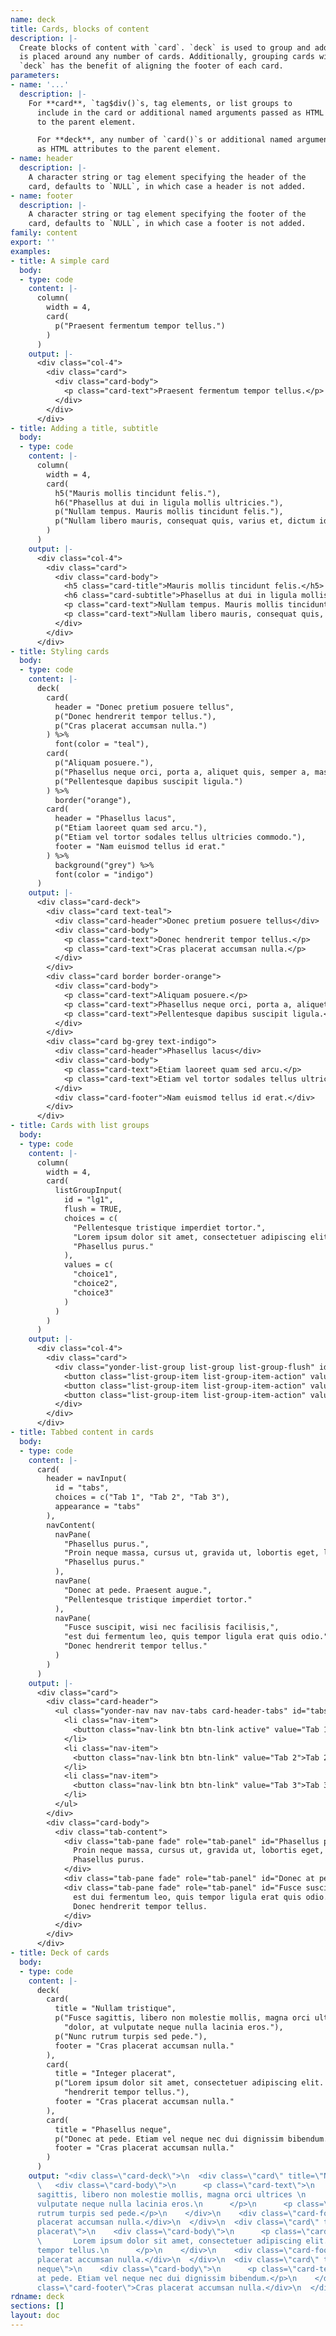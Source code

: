 ```yaml
---
name: deck
title: Cards, blocks of content
description: |-
  Create blocks of content with `card`. `deck` is used to group and add padding
  is placed around any number of cards. Additionally, grouping cards with
  `deck` has the benefit of aligning the footer of each card.
parameters:
- name: '...'
  description: |-
    For **card**, `tag$div()`s, tag elements, or list groups to
      include in the card or additional named arguments passed as HTML attributes
      to the parent element.

      For **deck**, any number of `card()`s or additional named arguments passed
      as HTML attributes to the parent element.
- name: header
  description: |-
    A character string or tag element specifying the header of the
    card, defaults to `NULL`, in which case a header is not added.
- name: footer
  description: |-
    A character string or tag element specifying the footer of the
    card, defaults to `NULL`, in which case a footer is not added.
family: content
export: ''
examples:
- title: A simple card
  body:
  - type: code
    content: |-
      column(
        width = 4,
        card(
          p("Praesent fermentum tempor tellus.")
        )
      )
    output: |-
      <div class="col-4">
        <div class="card">
          <div class="card-body">
            <p class="card-text">Praesent fermentum tempor tellus.</p>
          </div>
        </div>
      </div>
- title: Adding a title, subtitle
  body:
  - type: code
    content: |-
      column(
        width = 4,
        card(
          h5("Mauris mollis tincidunt felis."),
          h6("Phasellus at dui in ligula mollis ultricies."),
          p("Nullam tempus. Mauris mollis tincidunt felis."),
          p("Nullam libero mauris, consequat quis, varius et, dictum id, arcu.")
        )
      )
    output: |-
      <div class="col-4">
        <div class="card">
          <div class="card-body">
            <h5 class="card-title">Mauris mollis tincidunt felis.</h5>
            <h6 class="card-subtitle">Phasellus at dui in ligula mollis ultricies.</h6>
            <p class="card-text">Nullam tempus. Mauris mollis tincidunt felis.</p>
            <p class="card-text">Nullam libero mauris, consequat quis, varius et, dictum id, arcu.</p>
          </div>
        </div>
      </div>
- title: Styling cards
  body:
  - type: code
    content: |-
      deck(
        card(
          header = "Donec pretium posuere tellus",
          p("Donec hendrerit tempor tellus."),
          p("Cras placerat accumsan nulla.")
        ) %>%
          font(color = "teal"),
        card(
          p("Aliquam posuere."),
          p("Phasellus neque orci, porta a, aliquet quis, semper a, massa."),
          p("Pellentesque dapibus suscipit ligula.")
        ) %>%
          border("orange"),
        card(
          header = "Phasellus lacus",
          p("Etiam laoreet quam sed arcu."),
          p("Etiam vel tortor sodales tellus ultricies commodo."),
          footer = "Nam euismod tellus id erat."
        ) %>%
          background("grey") %>%
          font(color = "indigo")
      )
    output: |-
      <div class="card-deck">
        <div class="card text-teal">
          <div class="card-header">Donec pretium posuere tellus</div>
          <div class="card-body">
            <p class="card-text">Donec hendrerit tempor tellus.</p>
            <p class="card-text">Cras placerat accumsan nulla.</p>
          </div>
        </div>
        <div class="card border border-orange">
          <div class="card-body">
            <p class="card-text">Aliquam posuere.</p>
            <p class="card-text">Phasellus neque orci, porta a, aliquet quis, semper a, massa.</p>
            <p class="card-text">Pellentesque dapibus suscipit ligula.</p>
          </div>
        </div>
        <div class="card bg-grey text-indigo">
          <div class="card-header">Phasellus lacus</div>
          <div class="card-body">
            <p class="card-text">Etiam laoreet quam sed arcu.</p>
            <p class="card-text">Etiam vel tortor sodales tellus ultricies commodo.</p>
          </div>
          <div class="card-footer">Nam euismod tellus id erat.</div>
        </div>
      </div>
- title: Cards with list groups
  body:
  - type: code
    content: |-
      column(
        width = 4,
        card(
          listGroupInput(
            id = "lg1",
            flush = TRUE,
            choices = c(
              "Pellentesque tristique imperdiet tortor.",
              "Lorem ipsum dolor sit amet, consectetuer adipiscing elit.",
              "Phasellus purus."
            ),
            values = c(
              "choice1",
              "choice2",
              "choice3"
            )
          )
        )
      )
    output: |-
      <div class="col-4">
        <div class="card">
          <div class="yonder-list-group list-group list-group-flush" id="lg1">
            <button class="list-group-item list-group-item-action" value="choice1">Pellentesque tristique imperdiet tortor.</button>
            <button class="list-group-item list-group-item-action" value="choice2">Lorem ipsum dolor sit amet, consectetuer adipiscing elit.</button>
            <button class="list-group-item list-group-item-action" value="choice3">Phasellus purus.</button>
          </div>
        </div>
      </div>
- title: Tabbed content in cards
  body:
  - type: code
    content: |-
      card(
        header = navInput(
          id = "tabs",
          choices = c("Tab 1", "Tab 2", "Tab 3"),
          appearance = "tabs"
        ),
        navContent(
          navPane(
            "Phasellus purus.",
            "Proin neque massa, cursus ut, gravida ut, lobortis eget, lacus.",
            "Phasellus purus."
          ),
          navPane(
            "Donec at pede. Praesent augue.",
            "Pellentesque tristique imperdiet tortor."
          ),
          navPane(
            "Fusce suscipit, wisi nec facilisis facilisis,",
            "est dui fermentum leo, quis tempor ligula erat quis odio.",
            "Donec hendrerit tempor tellus."
          )
        )
      )
    output: |-
      <div class="card">
        <div class="card-header">
          <ul class="yonder-nav nav nav-tabs card-header-tabs" id="tabs">
            <li class="nav-item">
              <button class="nav-link btn btn-link active" value="Tab 1">Tab 1</button>
            </li>
            <li class="nav-item">
              <button class="nav-link btn btn-link" value="Tab 2">Tab 2</button>
            </li>
            <li class="nav-item">
              <button class="nav-link btn btn-link" value="Tab 3">Tab 3</button>
            </li>
          </ul>
        </div>
        <div class="card-body">
          <div class="tab-content">
            <div class="tab-pane fade" role="tab-panel" id="Phasellus purus.">
              Proin neque massa, cursus ut, gravida ut, lobortis eget, lacus.
              Phasellus purus.
            </div>
            <div class="tab-pane fade" role="tab-panel" id="Donec at pede. Praesent augue.">Pellentesque tristique imperdiet tortor.</div>
            <div class="tab-pane fade" role="tab-panel" id="Fusce suscipit, wisi nec facilisis facilisis,">
              est dui fermentum leo, quis tempor ligula erat quis odio.
              Donec hendrerit tempor tellus.
            </div>
          </div>
        </div>
      </div>
- title: Deck of cards
  body:
  - type: code
    content: |-
      deck(
        card(
          title = "Nullam tristique",
          p("Fusce sagittis, libero non molestie mollis, magna orci ultrices ",
            "dolor, at vulputate neque nulla lacinia eros."),
          p("Nunc rutrum turpis sed pede."),
          footer = "Cras placerat accumsan nulla."
        ),
        card(
          title = "Integer placerat",
          p("Lorem ipsum dolor sit amet, consectetuer adipiscing elit. Donec ",
            "hendrerit tempor tellus."),
          footer = "Cras placerat accumsan nulla."
        ),
        card(
          title = "Phasellus neque",
          p("Donec at pede. Etiam vel neque nec dui dignissim bibendum."),
          footer = "Cras placerat accumsan nulla."
        )
      )
    output: "<div class=\"card-deck\">\n  <div class=\"card\" title=\"Nullam tristique\">\n
      \   <div class=\"card-body\">\n      <p class=\"card-text\">\n        Fusce
      sagittis, libero non molestie mollis, magna orci ultrices \n        dolor, at
      vulputate neque nulla lacinia eros.\n      </p>\n      <p class=\"card-text\">Nunc
      rutrum turpis sed pede.</p>\n    </div>\n    <div class=\"card-footer\">Cras
      placerat accumsan nulla.</div>\n  </div>\n  <div class=\"card\" title=\"Integer
      placerat\">\n    <div class=\"card-body\">\n      <p class=\"card-text\">\n
      \       Lorem ipsum dolor sit amet, consectetuer adipiscing elit. Donec \n        hendrerit
      tempor tellus.\n      </p>\n    </div>\n    <div class=\"card-footer\">Cras
      placerat accumsan nulla.</div>\n  </div>\n  <div class=\"card\" title=\"Phasellus
      neque\">\n    <div class=\"card-body\">\n      <p class=\"card-text\">Donec
      at pede. Etiam vel neque nec dui dignissim bibendum.</p>\n    </div>\n    <div
      class=\"card-footer\">Cras placerat accumsan nulla.</div>\n  </div>\n</div>"
rdname: deck
sections: []
layout: doc
---
```

